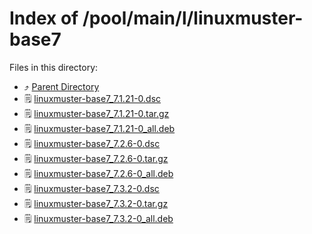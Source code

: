 
# Index of /pool/main/l/linuxmuster-base7
Files in this directory:
- ⤴ [Parent Directory](../)
- 🗒 [linuxmuster-base7_7.1.21-0.dsc](linuxmuster-base7_7.1.21-0.dsc)
- 🗒 [linuxmuster-base7_7.1.21-0.tar.gz](linuxmuster-base7_7.1.21-0.tar.gz)
- 🗒 [linuxmuster-base7_7.1.21-0_all.deb](linuxmuster-base7_7.1.21-0_all.deb)
- 🗒 [linuxmuster-base7_7.2.6-0.dsc](linuxmuster-base7_7.2.6-0.dsc)
- 🗒 [linuxmuster-base7_7.2.6-0.tar.gz](linuxmuster-base7_7.2.6-0.tar.gz)
- 🗒 [linuxmuster-base7_7.2.6-0_all.deb](linuxmuster-base7_7.2.6-0_all.deb)
- 🗒 [linuxmuster-base7_7.3.2-0.dsc](linuxmuster-base7_7.3.2-0.dsc)
- 🗒 [linuxmuster-base7_7.3.2-0.tar.gz](linuxmuster-base7_7.3.2-0.tar.gz)
- 🗒 [linuxmuster-base7_7.3.2-0_all.deb](linuxmuster-base7_7.3.2-0_all.deb)
